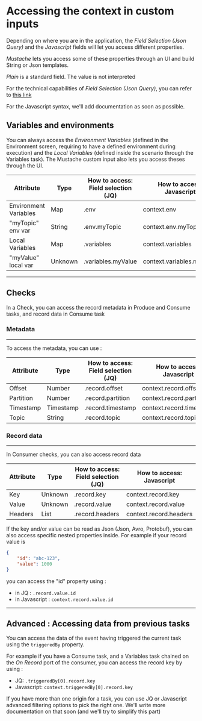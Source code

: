 # Accessing the context in custom inputs

Depending on where you are in the application, the _Field Selection (Json Query)_ and the _Javascript_ fields will let you access different properties. 

_Mustache_ lets you access some of these properties through an UI and build String or Json templates.

_Plain_ is a standard field. The value is not interpreted


For the technical capabilities of _Field Selection (Json Query)_, you can refer to [this link](https://stedolan.github.io/jq/manual/#Basicfilters)


For the Javascript syntax, we'll add documentation as soon as possible.



## Variables and environments

You can always access the _Environment Variables_ (defined in the Environment screen, requiring to have a defined environment during execution) and the _Local Variables_ (defined inside the scenario through the Variables task). The Mustache custom input also lets you access theses through the UI.

| Attribute        | Type           | How to access: Field selection (JQ)  | How to access: Javascript |
| ------------- |-------------  | ----- | ----- |
| Environment Variables      | Map | .env | context.env |
| "myTopic" env var     | String | .env.myTopic | context.env.myTopic |
| Local Variables      | Map | .variables | context.variables |
| "myValue" local var      | Unknown | .variables.myValue | context.variables.myValue |



___
## Checks

In a Check, you can access the record metadata in Produce and Consume tasks, and record data in Consume task

### Metadata
---

To access the metadata, you can use : 


| Attribute        | Type           | How to access: Field selection (JQ)  | How to access: Javascript |
| ------------- |-------------  | ----- | ----- |
| Offset      | Number | .record.offset | context.record.offset |
| Partition     | Number | .record.partition | context.record.partition |
| Timestamp     | Timestamp | .record.timestamp | context.record.timestamp |
| Topic      | String | .record.topic | context.record.topic |


### Record data
---

In Consumer checks, you can also access record data

| Attribute        | Type           | How to access: Field selection (JQ)  | How to access: Javascript |
| ------------- |-------------  | ----- | ----- |
| Key      | Unknown | .record.key | context.record.key |
| Value     | Unknown | .record.value | context.record.value |
| Headers      | List | .record.headers | context.record.headers |

If the key and/or value can be read as Json (Json, Avro, Protobuf), you can also access specific nested properties inside. For example if your record value is 

```json
{
    "id": "abc-123",
    "value": 1000
}

```
you can access the "id" property using : 
- in JQ : `.record.value.id`
- in Javascript : `context.record.value.id`


___

## Advanced : Accessing data from previous tasks

You can access the data of the event having triggered the current task using the `triggeredBy` property.

For example if you have a Consume task, and a Variables task chained on the _On Record_ port of the consumer, you can access the record key by using : 
- JQ: `.triggeredBy[0].record.key`
- Javascript: `context.triggeredBy[0].record.key`

If you have more than one origin for a task, you can use JQ or Javascript advanced filtering options to pick the right one. We'll write more documentation on that soon (and we'll try to simplify this part)
